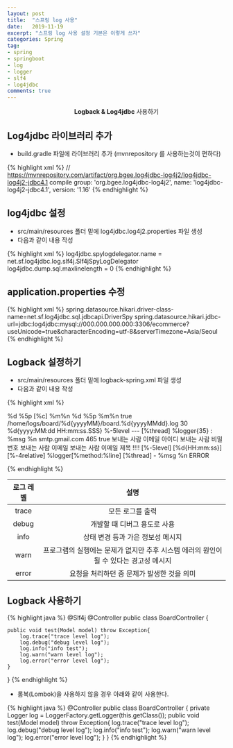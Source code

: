 ```yaml
---
layout: post
title:  "스프링 log 사용"
date:   2019-11-19
excerpt: "스프링 log 사용 설정 기본은 이렇게 쓰자"
categories: Spring
tag:
- spring
- springboot
- log
- logger
- slf4
- log4jdbc
comments: true
---
```

    
<center><b>Logback & Log4jdbc</b> 사용하기</center>

## Log4jdbc 라이브러리 추가
* build.gradle 파일에 라이브러리 추가 (mvnrepository 를 사용하는것이 편하다)

{% highlight xml %}
// https://mvnrepository.com/artifact/org.bgee.log4jdbc-log4j2/log4jdbc-log4j2-jdbc4.1
compile group: 'org.bgee.log4jdbc-log4j2', name: 'log4jdbc-log4j2-jdbc4.1', version: '1.16'
{% endhighlight %}

## log4jdbc 설정
* src/main/resources 폴더 밑에 log4jdbc.log4j2.properties 파일 생성
* 다음과 같이 내용 작성

{% highlight xml %}
log4jdbc.spylogdelegator.name = net.sf.log4jdbc.log.slf4j.Slf4jSpyLogDelegator
log4jdbc.dump.sql.maxlinelength = 0
{% endhighlight %}


## application.properties 수정

{% highlight xml %}
spring.datasource.hikari.driver-class-name=net.sf.log4jdbc.sql.jdbcapi.DriverSpy
spring.datasource.hikari.jdbc-url=jdbc:log4jdbc:mysql://000.000.000.000:3306/ecommerce?useUnicode=true&characterEncoding=utf-8&serverTimezone=Asia/Seoul
{% endhighlight %}

## Logback 설정하기
* src/main/resources 폴더 밑에 logback-spring.xml 파일 생성
* 다음과 같이 내용 작성

{% highlight xml %}
<?xml version="1.0" encoding="UTF-8"?>
<configuration debug="true">
<!-- Appenders -->
<!-- Console Appender -->
<appender name="console" class="ch.qos.logback.core.ConsoleAppender">
	<encoder>
	<Pattern>%d %5p [%c] %m%n</Pattern></encoder>
</appender>

<appender name="console-infolog" class="ch.qos.logback.core.ConsoleAppender">
	<encoder>
	<Pattern>%d %5p %m%n</Pattern></encoder>
</appender>

<!-- File Appender -->
 <appender name="dailyRollingFileAppender" class="ch.qos.logback.core.rolling.RollingFileAppender">
	<prudent>true</prudent>
	<rollingPolicy class="ch.qos.logback.core.rolling.TimeBasedRollingPolicy">
		<!-- 파일이 하루에 한개씩 생성된다 -->
		<fileNamePattern>/home/logs/board/%d{yyyyMM}/board.%d{yyyyMMdd}.log</fileNamePattern>
		<!-- maxHistory 설정은 위 부분에 롤링 정책에 따라 적용되 된다고 보면된다. 위 설정대로 라면 30일이 지난 파일은 삭제가 된다. -->
		<maxHistory>30</maxHistory>
	</rollingPolicy>
	<encoder>
		<pattern>%d{yyyy:MM:dd HH:mm:ss.SSS} %-5level --- [%thread] %logger{35} : %msg %n</pattern>
	</encoder>
</appender>

<!--  Mail Appender -->
<appender name="EMAIL" class="ch.qos.logback.classic.net.SMTPAppender"> 
	<smtpHost>smtp.gmail.com</smtpHost> 
	<smtpPort>465</smtpPort> 
	<SSL>true</SSL> 
	<username>보내는 사람 이메일 아이디</username> 
	<password>보내는 사람 비밀번호</password> 
	<to>보내는 사람 이메일</to> 
	<from>보내는 사람 이메일</from> 
	<subject>제목 !!!!</subject> 
		<layout class="ch.qos.logback.classic.html.HTMLLayout">
        <Pattern>[%-5level] [%d{HH:mm:ss}] [%-4relative] %logger[%method:%line] [%thread] - %msg %n</Pattern>
	</layout>
	<filter class="ch.qos.logback.classic.filter.ThresholdFilter"> 
		<level>ERROR</level> 
	</filter> 
</appender>

<!-- Logger -->
<logger name="board" level="DEBUG" appender-ref="console"></logger>
<logger name="jdbc.sqlonly" level="INFO" appender-ref="console-infolog"></logger>
<logger name="jdbc.resultsttable" level="INFO" appender-ref="console-infolog"></logger>

<!-- Root Logger -->
<root level="off">
	<appender-ref ref="console"></appender-ref>
</root>
</configuration>
</code></pre>
{% endhighlight %}

| 로그 레벨 |                                          설명                                          |
|:---------:|:--------------------------------------------------------------------------------------:|
|   trace   | 모든 로그를 출력                                                                       |
|   debug   | 개발할 때 디버그 용도로 사용                                                           |
|    info   | 상태 변경 등과 가은 정보성 메시지                                                      |
|    warn   | 프로그램의 실행에는 문제가 없지만 추후 시스템 에러의 원인이 될 수 있다는 경고성 메시지 |
|   error   | 요청을 처리하던 중 문제가 발생한 것을 의미                                             |


## Logback 사용하기
{% highlight java %}
@Slf4j
@Controller
public class BoardController {

    public void test(Model model) throw Exception{
        log.trace("trace level log");
        log.debug("debug level log");
        log.info("info test");
        log.warn("warn level log");
        log.error("error level log");
    }
}
{% endhighlight %}

* 롬복(Lombok)을 사용하지 않을 경우 아래와 같이 사용한다.

{% highlight java %}
@Controller
public class BoardController {
    private Logger log = LoggerFactory.getLogger(this.getClass());
    public void test(Model model) throw Exception{
        log.trace("trace level log");
        log.debug("debug level log");
        log.info("info test");
        log.warn("warn level log");
        log.error("error level log");
    }
}
{% endhighlight %}
